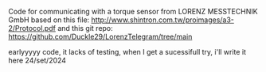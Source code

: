 Code for communicating with a torque sensor from LORENZ MESSTECHNIK GmbH based on this file:
http://www.shintron.com.tw/proimages/a3-2/Protocol.pdf
and this git repo:
https://github.com/Duckle29/LorenzTelegram/tree/main

earlyyyyy code, it lacks of testing, when I get a sucessifull try, i'll write it here
24/set/2024
